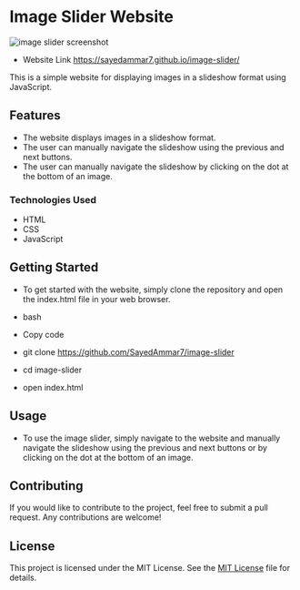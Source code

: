 # Image Slider Website
![image slider screenshot](https://user-images.githubusercontent.com/124479802/220610111-0b034608-59fd-4b0e-b824-dc5561a550b0.jpg)
- Website Link <a>https://sayedammar7.github.io/image-slider/</a> 

This is a simple website for displaying images in a slideshow format using JavaScript.

## Features
- The website displays images in a slideshow format.
- The user can manually navigate the slideshow using the previous and next buttons.
- The user can manually navigate the slideshow by clicking on the dot at the bottom of an image.

### Technologies Used
- HTML
- CSS
- JavaScript
## Getting Started
- To get started with the website, simply clone the repository and open the index.html file in your web browser.

- bash
- Copy code
- git clone https://github.com/SayedAmmar7/image-slider
- cd image-slider
- open index.html
## Usage
- To use the image slider, simply navigate to the website and manually navigate the slideshow using the previous and next buttons or by clicking on the dot at the bottom of an image. 

## Contributing
If you would like to contribute to the project, feel free to submit a pull request. Any contributions are welcome!

## License
This project is licensed under the MIT License. See the [MIT License](LICENSE) file for details.
